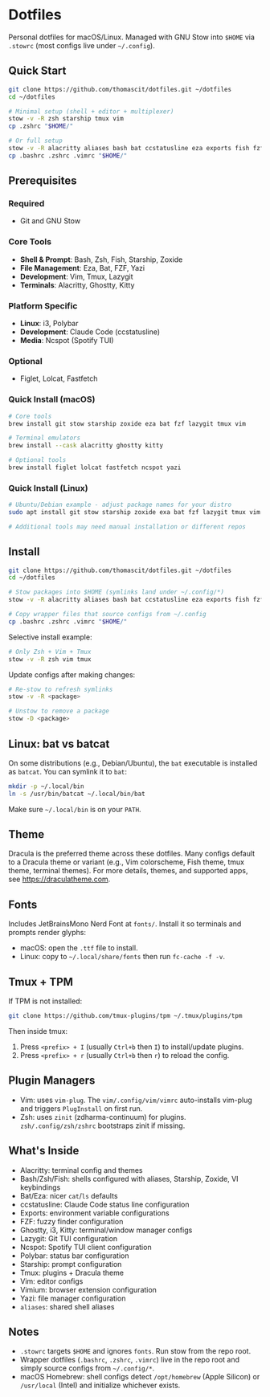 # Dotfiles

Personal dotfiles for macOS/Linux. Managed with GNU Stow into `$HOME` via `.stowrc` (most configs live under `~/.config`).

## Quick Start

```sh
git clone https://github.com/thomascit/dotfiles.git ~/dotfiles
cd ~/dotfiles

# Minimal setup (shell + editor + multiplexer)
stow -v -R zsh starship tmux vim
cp .zshrc "$HOME/"

# Or full setup
stow -v -R alacritty aliases bash bat ccstatusline eza exports fish fzf ghostty i3 kitty lazygit ncspot polybar starship tmux vim vimium yazi zsh
cp .bashrc .zshrc .vimrc "$HOME/"
```

## Prerequisites

### Required
- Git and GNU Stow

### Core Tools
- **Shell & Prompt**: Bash, Zsh, Fish, Starship, Zoxide
- **File Management**: Eza, Bat, FZF, Yazi
- **Development**: Vim, Tmux, Lazygit
- **Terminals**: Alacritty, Ghostty, Kitty

### Platform Specific
- **Linux**: i3, Polybar
- **Development**: Claude Code (ccstatusline)
- **Media**: Ncspot (Spotify TUI)

### Optional
- Figlet, Lolcat, Fastfetch

### Quick Install (macOS)
```sh
# Core tools
brew install git stow starship zoxide eza bat fzf lazygit tmux vim

# Terminal emulators
brew install --cask alacritty ghostty kitty

# Optional tools
brew install figlet lolcat fastfetch ncspot yazi
```

### Quick Install (Linux)
```sh
# Ubuntu/Debian example - adjust package names for your distro
sudo apt install git stow starship zoxide exa bat fzf lazygit tmux vim figlet lolcat

# Additional tools may need manual installation or different repos
```

## Install

```sh
git clone https://github.com/thomascit/dotfiles.git ~/dotfiles
cd ~/dotfiles

# Stow packages into $HOME (symlinks land under ~/.config/*)
stow -v -R alacritty aliases bash bat ccstatusline eza exports fish fzf ghostty i3 kitty lazygit ncspot polybar starship tmux vim vimium yazi zsh

# Copy wrapper files that source configs from ~/.config
cp .bashrc .zshrc .vimrc "$HOME/"
```

Selective install example:

```sh
# Only Zsh + Vim + Tmux
stow -v -R zsh vim tmux
```

Update configs after making changes:

```sh
# Re-stow to refresh symlinks
stow -v -R <package>

# Unstow to remove a package
stow -D <package>
```

## Linux: bat vs batcat

On some distributions (e.g., Debian/Ubuntu), the `bat` executable is installed as `batcat`. You can symlink it to `bat`:

```sh
mkdir -p ~/.local/bin
ln -s /usr/bin/batcat ~/.local/bin/bat
```

Make sure `~/.local/bin` is on your `PATH`.

## Theme

Dracula is the preferred theme across these dotfiles. Many configs default to a Dracula theme or variant (e.g., Vim colorscheme, Fish theme, tmux theme, terminal themes). For more details, themes, and supported apps, see https://draculatheme.com.

## Fonts

Includes JetBrainsMono Nerd Font at `fonts/`. Install it so terminals and prompts render glyphs:

- macOS: open the `.ttf` file to install.
- Linux: copy to `~/.local/share/fonts` then run `fc-cache -f -v`.

## Tmux + TPM

If TPM is not installed:

```sh
git clone https://github.com/tmux-plugins/tpm ~/.tmux/plugins/tpm
```

Then inside tmux:

1. Press `<prefix> + I` (usually `Ctrl+b` then `I`) to install/update plugins.
2. Press `<prefix> + r` (usually `Ctrl+b` then `r`) to reload the config.

## Plugin Managers

- Vim: uses `vim-plug`. The `vim/.config/vim/vimrc` auto-installs vim-plug and triggers `PlugInstall` on first run.
- Zsh: uses `zinit` (zdharma-continuum) for plugins. `zsh/.config/zsh/zshrc` bootstraps zinit if missing.

## What's Inside

- Alacritty: terminal config and themes
- Bash/Zsh/Fish: shells configured with aliases, Starship, Zoxide, VI keybindings
- Bat/Eza: nicer `cat`/`ls` defaults
- ccstatusline: Claude Code status line configuration
- Exports: environment variable configurations
- FZF: fuzzy finder configuration
- Ghostty, i3, Kitty: terminal/window manager configs
- Lazygit: Git TUI configuration
- Ncspot: Spotify TUI client configuration
- Polybar: status bar configuration
- Starship: prompt configuration
- Tmux: plugins + Dracula theme
- Vim: editor configs
- Vimium: browser extension configuration
- Yazi: file manager configuration
- `aliases`: shared shell aliases

## Notes

- `.stowrc` targets `$HOME` and ignores `fonts`. Run stow from the repo root.
- Wrapper dotfiles (`.bashrc`, `.zshrc`, `.vimrc`) live in the repo root and simply source configs from `~/.config/*`.
- macOS Homebrew: shell configs detect `/opt/homebrew` (Apple Silicon) or `/usr/local` (Intel) and initialize whichever exists.
